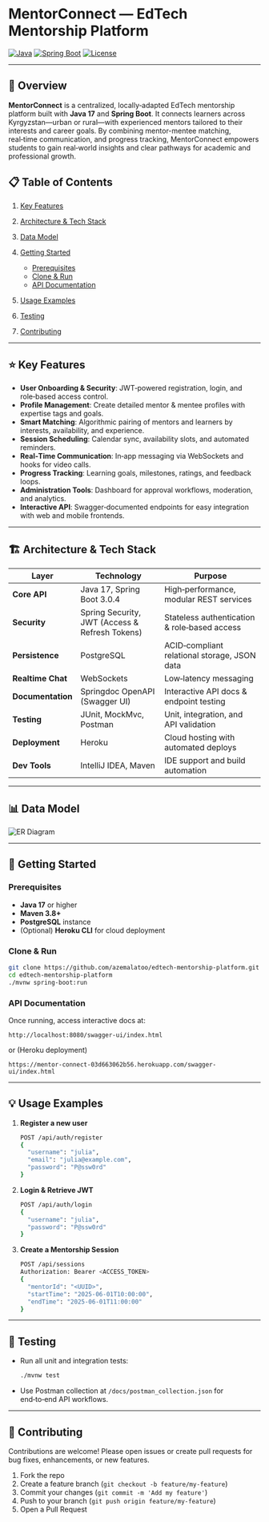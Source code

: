 # MentorConnect — EdTech Mentorship Platform

[![Java](https://img.shields.io/badge/Java-17-blue.svg)](https://www.oracle.com/java/)
[![Spring Boot](https://img.shields.io/badge/Spring%20Boot-3.0.4-brightgreen.svg)](https://spring.io/projects/spring-boot)
[![License](https://img.shields.io/badge/License-MIT-green.svg)](LICENSE)

---

## 🚀 Overview

**MentorConnect** is a centralized, locally‑adapted EdTech mentorship platform built with **Java 17** and **Spring Boot**. It connects learners across Kyrgyzstan—urban or rural—with experienced mentors tailored to their interests and career goals. By combining mentor-mentee matching, real‑time communication, and progress tracking, MentorConnect empowers students to gain real‑world insights and clear pathways for academic and professional growth.

## 📋 Table of Contents

1. [Key Features](#key-features)
2. [Architecture & Tech Stack](#architecture--tech-stack)
3. [Data Model](#data-model)
4. [Getting Started](#getting-started)

   * [Prerequisites](#prerequisites)
   * [Clone & Run](#clone--run)
   * [API Documentation](#api-documentation)
5. [Usage Examples](#usage-examples)
6. [Testing](#testing)
7. [Contributing](#contributing)

---

## ⭐ Key Features

* **User Onboarding & Security**: JWT‑powered registration, login, and role‑based access control.
* **Profile Management**: Create detailed mentor & mentee profiles with expertise tags and goals.
* **Smart Matching**: Algorithmic pairing of mentors and learners by interests, availability, and experience.
* **Session Scheduling**: Calendar sync, availability slots, and automated reminders.
* **Real‑Time Communication**: In‑app messaging via WebSockets and hooks for video calls.
* **Progress Tracking**: Learning goals, milestones, ratings, and feedback loops.
* **Administration Tools**: Dashboard for approval workflows, moderation, and analytics.
* **Interactive API**: Swagger‑documented endpoints for easy integration with web and mobile frontends.

---

## 🏗️ Architecture & Tech Stack

| Layer             | Technology                                     | Purpose                                      |
| ----------------- | ---------------------------------------------- | -------------------------------------------- |
| **Core API**      | Java 17, Spring Boot 3.0.4                     | High‑performance, modular REST services      |
| **Security**      | Spring Security, JWT (Access & Refresh Tokens) | Stateless authentication & role‑based access |
| **Persistence**   | PostgreSQL                                     | ACID‑compliant relational storage, JSON data |
| **Realtime Chat** | WebSockets                                     | Low‑latency messaging                        |
| **Documentation** | Springdoc OpenAPI (Swagger UI)                 | Interactive API docs & endpoint testing      |
| **Testing**       | JUnit, MockMvc, Postman                        | Unit, integration, and API validation        |
| **Deployment**    | Heroku                                         | Cloud hosting with automated deploys         |
| **Dev Tools**     | IntelliJ IDEA, Maven                           | IDE support and build automation             |

---

## 📊 Data Model

![ER Diagram](https://raw.githubusercontent.com/azemalatoo/mentorconnect-edtech-platform/main/diagrams/er-diagram.png)

---

## 🔧 Getting Started

### Prerequisites

* **Java 17** or higher
* **Maven 3.8+**
* **PostgreSQL** instance
* (Optional) **Heroku CLI** for cloud deployment

### Clone & Run

```bash
git clone https://github.com/azemalatoo/edtech-mentorship-platform.git
cd edtech-mentorship-platform
./mvnw spring-boot:run
```


### API Documentation

Once running, access interactive docs at:

```
http://localhost:8080/swagger-ui/index.html
```

or (Heroku deployment)

```
https://mentor-connect-03d663062b56.herokuapp.com/swagger-ui/index.html
```

---

## 💡 Usage Examples

1. **Register a new user**

   ```bash
   POST /api/auth/register
   {
     "username": "julia",
     "email": "julia@example.com",
     "password": "P@ssw0rd"
   }
   ```

2. **Login & Retrieve JWT**

   ```bash
   POST /api/auth/login
   {
     "username": "julia",
     "password": "P@ssw0rd"
   }
   ```

3. **Create a Mentorship Session**

   ```bash
   POST /api/sessions
   Authorization: Bearer <ACCESS_TOKEN>
   {
     "mentorId": "<UUID>",
     "startTime": "2025-06-01T10:00:00",
     "endTime": "2025-06-01T11:00:00"
   }
   ```

---

## 🧪 Testing

* Run all unit and integration tests:

  ```bash
  ./mvnw test
  ```
* Use Postman collection at `/docs/postman_collection.json` for end‑to‑end API workflows.

---

## 🤝 Contributing

Contributions are welcome! Please open issues or create pull requests for bug fixes, enhancements, or new features.

1. Fork the repo
2. Create a feature branch (`git checkout -b feature/my-feature`)
3. Commit your changes (`git commit -m 'Add my feature'`)
4. Push to your branch (`git push origin feature/my-feature`)
5. Open a Pull Request
